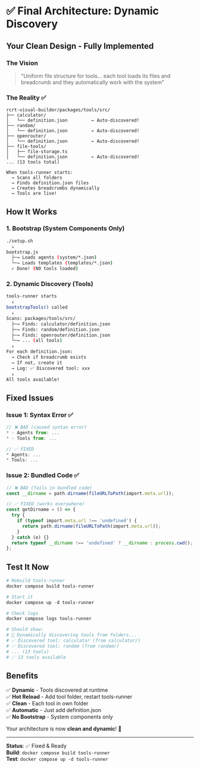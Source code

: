 # ✅ Final Architecture: Dynamic Discovery

## Your Clean Design - Fully Implemented

### The Vision
> "Uniform file structure for tools... each tool loads its files and breadcrumb and they automatically work with the system"

### The Reality ✅

```
rcrt-visual-builder/packages/tools/src/
├── calculator/
│   └── definition.json         ← Auto-discovered!
├── random/
│   └── definition.json         ← Auto-discovered!
├── openrouter/
│   └── definition.json         ← Auto-discovered!
├── file-tools/
│   ├── file-storage.ts
│   └── definition.json         ← Auto-discovered!
... (13 tools total)

When tools-runner starts:
  → Scans all folders
  → Finds definition.json files
  → Creates breadcrumbs dynamically
  → Tools are live!
```

## How It Works

### 1. Bootstrap (System Components Only)
```bash
./setup.sh
  ↓
bootstrap.js
  ├─→ Loads agents (system/*.json)
  └─→ Loads templates (templates/*.json)
  ✓ Done! (NO tools loaded)
```

### 2. Dynamic Discovery (Tools)
```bash
tools-runner starts
  ↓
bootstrapTools() called
  ↓
Scans: packages/tools/src/
  ├─→ Finds: calculator/definition.json
  ├─→ Finds: random/definition.json
  ├─→ Finds: openrouter/definition.json
  └─→ ... (all tools)
  ↓
For each definition.json:
  → Check if breadcrumb exists
  → If not, create it
  → Log: ✅ Discovered tool: xxx
  ↓
All tools available!
```

## Fixed Issues

### Issue 1: Syntax Error ✅
```javascript
// ❌ BAD (caused syntax error)
* - Agents from: ...
* - Tools from: ...

// ✅ FIXED
* Agents: ...
* Tools: ...
```

### Issue 2: Bundled Code ✅
```typescript
// ❌ BAD (fails in bundled code)
const __dirname = path.dirname(fileURLToPath(import.meta.url));

// ✅ FIXED (works everywhere)
const getDirname = () => {
  try {
    if (typeof import.meta.url !== 'undefined') {
      return path.dirname(fileURLToPath(import.meta.url));
    }
  } catch (e) {}
  return typeof __dirname !== 'undefined' ? __dirname : process.cwd();
};
```

## Test It Now

```powershell
# Rebuild tools-runner
docker compose build tools-runner

# Start it
docker compose up -d tools-runner

# Check logs
docker compose logs tools-runner

# Should show:
# 🔧 Dynamically discovering tools from folders...
# ✅ Discovered tool: calculator (from calculator/)
# ✅ Discovered tool: random (from random/)
# ... (13 tools)
# ✅ 13 tools available
```

## Benefits

✅ **Dynamic** - Tools discovered at runtime  
✅ **Hot Reload** - Add tool folder, restart tools-runner  
✅ **Clean** - Each tool in own folder  
✅ **Automatic** - Just add definition.json  
✅ **No Bootstrap** - System components only  

Your architecture is now **clean and dynamic**! 🎉

---

**Status**: ✅ Fixed & Ready  
**Build**: `docker compose build tools-runner`  
**Test**: `docker compose up -d tools-runner`
